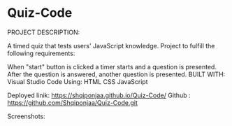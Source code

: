 # Quiz-Code
PROJECT DESCRIPTION:


A timed quiz that tests users' JavaScript knowledge. Project to fulfill the following requirements:

When "start" button is clicked a timer starts and a question is presented. After the question is answered, another question is presented. 
 BUILT WITH: Visual Studio Code 
 Using: HTML CSS JavaScript

Deployed linik: https://shqiponjaa.github.io/Quiz-Code/
Github : https://github.com/Shqiponjaa/Quiz-Code.git

Screenshots:

